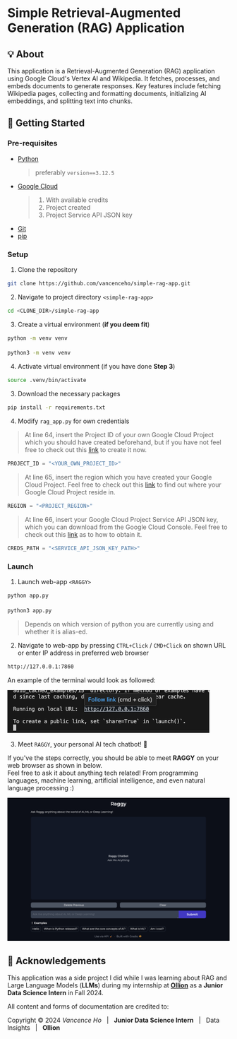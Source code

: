 # Simple Retrieval-Augmented Generation (RAG) Application

## :bulb: About 

This application is a Retrieval-Augmented Generation (RAG) application using Google Cloud's Vertex AI and Wikipedia. It fetches, processes, and embeds documents to generate responses. Key features include fetching Wikipedia pages, collecting and formatting documents, initializing AI embeddings, and splitting text into chunks.

## :rocket: Getting Started

### Pre-requisites

- [Python](https://www.python.org/)
    > preferably `version==3.12.5`
- [Google Cloud](https://console.cloud.google.com/)
    > 1. With available credits  
    > 2. Project created
    > 3. Project Service API JSON key
- [Git](https://git-scm.com/)
- [pip](https://pypi.org/project/pip/)

### Setup 

1. Clone the repository

```zsh
git clone https://github.com/vancenceho/simple-rag-app.git
```

2. Navigate to project directory `<simple-rag-app>`

```zsh
cd <CLONE_DIR>/simple-rag-app
```

3. Create a virtual environment (**if you deem fit**)

```zsh
python -m venv venv

python3 -m venv venv
```

4. Activate virtual environment (if you have done **Step 3**)

```zsh
source .venv/bin/activate
```

3. Download the necessary packages

```zsh
pip install -r requirements.txt
```

4. Modify `rag_app.py` for own credentials

> At line 64, insert the Project ID of your own Google Cloud Project which you should have created beforehand, but if you have not feel free to check out this [link](https://developers.google.com/workspace/guides/create-project) to create it now.

```python
PROJECT_ID = "<YOUR_OWN_PROJECT_ID>"
```

> At line 65, insert the region which you have created your Google Cloud Project. Feel free to check out this [link](https://cloud.google.com/resource-manager/docs/creating-managing-projects#:~:text=Find%20the%20project%20name%2C%20number%2C%20and%20ID,-To%20interact%20with&text=Go%20to%20the%20Welcome%20page%20in%20the%20Google%20Cloud%20console.&text=From%20the%20project%20picker%20at,displayed%20in%20the%20project%20picker.) to find out where your Google Cloud Project reside in.

```python
REGION = "<PROJECT_REGION>"
```

> At line 66, insert your Google Cloud Project Service API JSON key, which you can download from the Google Cloud Console. Feel free to check out this [link](https://developers.google.com/workspace/guides/create-credentials) as to how to obtain it.

```python
CREDS_PATH = "<SERVICE_API_JSON_KEY_PATH>"
```

### Launch

1. Launch web-app `<RAGGY>`

```zsh
python app.py

python3 app.py
```

> Depends on which version of python you are currently using and whether it is alias-ed.

2. Navigate to web-app by pressing `CTRL+Click` / `CMD+Click` on shown URL or enter IP address in preferred web browser

```zsh
http://127.0.0.1:7860
```

An example of the terminal would look as followed: 

![img](./assets/setup_step5.png)

3. Meet `RAGGY`, your personal AI tech chatbot! :robot:

If you've the steps correctly, you should be able to meet **RAGGY** on your web browser as shown in below.  
Feel free to ask it about anything tech related! From programming languages, machine learning, artificial intelligence, and even natural language processing :) 

![img](./assets/raggy.png)

## :pray: Acknowledgements

This application was a side project I did while I was learning about RAG and Large Language Models (**LLMs**) during my internship at **[Ollion](https://ollion.com/)** as a **Junior Data Science Intern** in 
Fall 2024. 

All content and forms of documentation are credited to:  

Copyright &copy; 2024 _Vancence Ho_ &nbsp; | &nbsp; **Junior Data Science Intern** &nbsp; | &nbsp; Data Insights &nbsp; | &nbsp; **Ollion**

#
